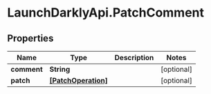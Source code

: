# LaunchDarklyApi.PatchComment

## Properties
Name | Type | Description | Notes
------------ | ------------- | ------------- | -------------
**comment** | **String** |  | [optional] 
**patch** | [**[PatchOperation]**](PatchOperation.md) |  | [optional] 


